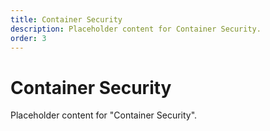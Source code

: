 ```yaml
---
title: Container Security
description: Placeholder content for Container Security.
order: 3
---
```


# Container Security

Placeholder content for "Container Security".
